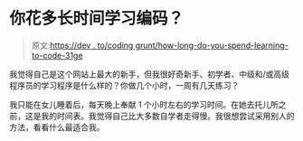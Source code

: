 # 你花多长时间学习编码？

> 原文:[https://dev . to/coding grunt/how-long-do-you-spend-learning-to-code-31ge](https://dev.to/codinggrunt/how-long-do-you-spend-learning-to-code-31ge)

我觉得自己是这个网站上最大的新手，但我很好奇新手、初学者、中级和/或高级程序员的学习程序是什么样的？你做几个小时，一周有几天练习？

我只能在女儿睡着后，每天晚上奉献 1 个小时左右的学习时间。在她去托儿所之前，这是我的时间表。我觉得自己比大多数自学者走得慢。我很想尝试采用别人的方法，看看什么最适合我。